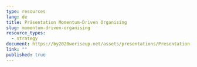 ```yaml
---
type: resources
lang: de
title: Präsentation Momentum-Driven Organising
slug: momentum-driven-organising
resource_types:
  - strategy
document: https://by2020weriseup.net/assets/presentations/Presentation-momentum-driven-organising-EN.pdf
link: ""
published: true
---
```

